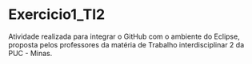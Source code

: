 # Exercicio1_TI2
Atividade realizada para integrar o GitHub com o ambiente do Eclipse, proposta pelos professores da matéria de Trabalho interdisciplinar 2 da PUC - Minas.
